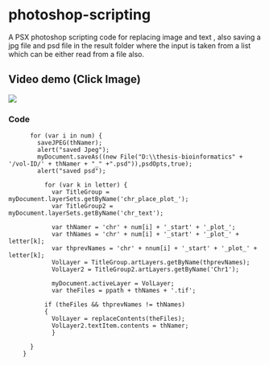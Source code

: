 # photoshop-scripting
A PSX photoshop scripting code for replacing image and text , also saving a jpg file and psd file in the result folder where the input is taken from a list which can be either read from a file also.

## Video demo (Click Image)
[![](https://raw.githubusercontent.com/avialxee/photoshop-scripting/master/screenshot_Photoshop_125.png)](https://youtu.be/1z4UZH3L5Cs "photoshop-scripting")

### Code 
```
      for (var i in num) {
        saveJPEG(thNamer);
        alert("saved Jpeg");
        myDocument.saveAs((new File("D:\\thesis-bioinformatics" + '/vol-ID/' + thNamer + "_" +".psd")),psdOpts,true);
        alert("saved psd");
        
          for (var k in letter) {
            var TitleGroup = myDocument.layerSets.getByName('chr_place_plot_');
            var TitleGroup2 = myDocument.layerSets.getByName('chr_text');
           
            var thNamer = 'chr' + num[i] + '_start' + '_plot_';
            var thNames = 'chr' + num[i] + '_start' + '_plot_' + letter[k];
            var thprevNames = 'chr' + nnum[i] + '_start' + '_plot_' + letter[k];
            VolLayer = TitleGroup.artLayers.getByName(thprevNames);
            VolLayer2 = TitleGroup2.artLayers.getByName('Chr1');
           
            myDocument.activeLayer = VolLayer;
            var theFiles = ppath + thNames + '.tif';
          
          if (theFiles && thprevNames != thNames) 
          {         
            VolLayer = replaceContents(theFiles);
            VolLayer2.textItem.contents = thNamer;
            }

      }
    }
```

